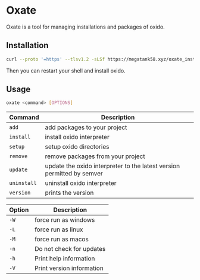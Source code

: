# Oxate

Oxate is a tool for managing installations and packages of oxido.

## Installation

```bash
curl --proto '=https' --tlsv1.2 -sLSf https://megatank58.xyz/oxate_install.sh | sh
```

Then you can restart your shell and install oxido.

## Usage

```bash
oxate <command> [OPTIONS]
```

| Command     | Description                                                            |
| ---         | ---                                                                    |
| `add`       | add packages to your project                                           |
| `install`   | install oxido interpreter                                              |
| `setup`     | setup oxido directories                                                |
| `remove`    | remove packages from your project                                      |
| `update`    | update the oxido interpreter to the latest version permitted by semver |
| `uninstall` | uninstall oxido interpreter                                            |
| `version`   | prints the version                                                     |

| Option | Description          |
| ---    | ---                  |
| `-W`   | force run as windows |
| `-L`   | force run as linux   |
| `-M`   | force run as macos   |
| `-n`   | Do not check for updates |
| `-h`   | Print help information |
| `-V`   | Print version information |
  
